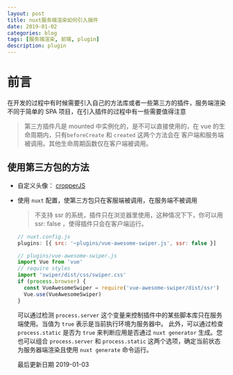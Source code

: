 ```yaml
---
layout: post
title: nuxt服务端渲染如何引入插件
date: 2019-01-02
categories: blog
tags: [服务端渲染, 前端, plugin]
description: plugin
---
```


# 前言

在开发的过程中有时候需要引入自己的方法库或者一些第三方的插件，服务端渲染不同于简单的 SPA 项目，在引入插件的过程中有一些需要值得注意

> 第三方插件凡是 mounted 中实例化的，是不可以直接使用的，在 vue 的生命周期内，只有`beforeCreate` 和 `created` 这两个方法会在 客户端和服务端被调用。其他生命周期函数仅在客户端被调用。

## 使用第三方包的方法

- 自定义头像： [cropperJS](https://hewaller.github.io/blog/2018/11/02/cropperJs/)
- 使用 `nuxt` 配置，使第三方包只在客服端被调用，在服务端不被调用

  > 不支持 ssr 的系统，插件只在浏览器里使用，这种情况下下，你可以用 ssr: false ，使得插件只会在客户端运行。

  ```js
  // nuxt.config.js
  plugins: [{ src: '~plugins/vue-awesome-swiper.js', ssr: false }]

  // plugins/vue-awesome-swiper.js
  import Vue from 'vue'
  // require styles
  import 'swiper/dist/css/swiper.css'
  if (process.browser) {
    const VueAwesomeSwiper = require('vue-awesome-swiper/dist/ssr')
    Vue.use(VueAwesomeSwiper)
  }
  ```

  可以通过检测 `process.server` 这个变量来控制插件中的某些脚本库只在服务端使用。当值为 `true` 表示是当前执行环境为服务器中。 此外，可以通过检查 `process.static` 是否为 `true` 来判断应用是否通过 `nuxt generator` 生成。您也可以组合 `process.server` 和 `process.static` 这两个选项，确定当前状态为服务器端渲染且使用 `nuxt generate` 命令运行。

  最后更新日期 2019-01-03
